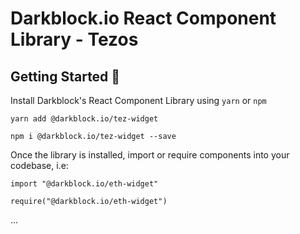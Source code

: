 # Darkblock.io React Component Library - Tezos

## Getting Started 🚀

Install Darkblock's React Component Library using `yarn` or `npm`

```
yarn add @darkblock.io/tez-widget
```

```
npm i @darkblock.io/tez-widget --save
```

Once the library is installed, import or require components into your codebase, i.e:

```
import "@darkblock.io/eth-widget"

require("@darkblock.io/eth-widget")
```

...
